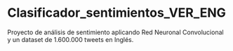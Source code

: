 # Clasificador_sentimientos_VER_ENG
Proyecto de análisis de sentimiento aplicando Red Neuronal  Convolucional y un dataset de 1.600.000 tweets en Inglés.
